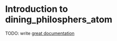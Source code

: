 # Introduction to dining_philosphers_atom

TODO: write [great documentation](http://jacobian.org/writing/what-to-write/)
